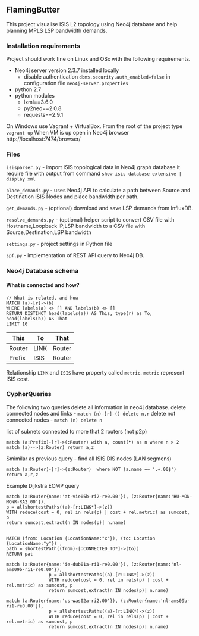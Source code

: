 
## FlamingButter
This project visualise ISIS L2 topology using Neo4j database and help planning MPLS LSP bandwidth demands. 


### Installation requirements

Project should work fine on Linux and OSx with the following requirements.
- Neo4j server version 2.3.7 installed locally
    - disable authentication `dbms.security.auth_enabled=false` in configuration file `neo4j-server.properties`
- python 2.7
- python modules
    - lxml==3.6.0
    - py2neo==2.0.8
    - requests==2.9.1

On Windows use Vagrant + VirtualBox.
From the root of the project type `vagrant up`
When VM is up open in Neo4j browser http://localhost:7474/browser/ 


### Files

`isisparser.py` - import ISIS topological data in Neo4j graph database
it require file with output from command `show isis database extensive | display xml`

`place_demands.py` - uses Neo4j API to calculate a path 
between Source and Destination ISIS Nodes and place bandwidth per path.

`get_demands.py` - (optional) download and save LSP demands from InfluxDB.

`resolve_demands.py` - (optional) helper script to convert CSV file with 
Hostname,Loopback IP,LSP bandwidth to a CSV file with Source,Destination,LSP bandwidth

`settings.py` - project settings in Python file

`spf.py` - implementation of REST API query to Neo4j DB.


### Neo4j Database schema

#### What is connected and how?
```
// What is related, and how
MATCH (a)-[r]->(b)
WHERE labels(a) <> [] AND labels(b) <> []
RETURN DISTINCT head(labels(a)) AS This, type(r) as To, head(labels(b)) AS That
LIMIT 10
```

|  This	|  To	| That
|-------|-------|------
|Router	|LINK	|Router
|Prefix	|ISIS	|Router

Relationship `LINK` and `ISIS` have property called `metric`.
`metric` represent ISIS cost.



### CypherQueries

The following two queries delete all information in neo4j database.
delete connected nodes and links - `match (n)-[r]-() delete n,r`
delete not connected nodes - `match (n) delete n`

list of subnets connected to more that 2 routers (not p2p)

`match (a:Prefix)-[r]->(:Router) with a, count(*) as n where n > 2 match (a)-->(z:Router) return a,z`

Smimilar as previous query - find all ISIS DIS nodes (LAN segmens)

`match (a:Router)-[r]->(z:Router)  where NOT (a.name =~ '.+.00$') return a,r,z`

Example Dijkstra ECMP query
```
match (a:Router{name:'at-vie05b-ri2-re0.00'}), (z:Router{name:'HU-MON-MONR-RA2.00'}), 
p = allshortestPaths((a)-[r:LINK*]->(z))  
WITH reduce(cost = 0, rel in rels(p) | cost + rel.metric) as sumcost, p
return sumcost,extract(n IN nodes(p)| n.name)


MATCH (from: Location {LocationName:"x"}), (to: Location {LocationName:"y"}) , 
path = shortestPath((from)-[:CONNECTED_TO*]->(to))
RETURN pat

match (a:Router{name:'ie-dub01a-ri1-re0.00'}), (z:Router{name:'nl-ams09b-ri1-re0.00'}), 
                p = allshortestPaths((a)-[r:LINK*]->(z))  
                WITH reduce(cost = 0, rel in rels(p) | cost + rel.metric) as sumcost, p
                return sumcost,extract(n IN nodes(p)| n.name)
                
match (a:Router{name:'us-was02a-ri2.00'}), (z:Router{name:'nl-ams09b-ri1-re0.00'}), 
                p = allshortestPaths((a)-[r:LINK*]->(z))  
                WITH reduce(cost = 0, rel in rels(p) | cost + rel.metric) as sumcost, p
                return sumcost,extract(n IN nodes(p)| n.name)
                
                
```